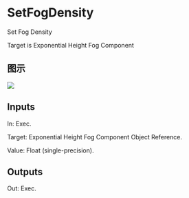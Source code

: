 # SetFogDensity

Set Fog Density

Target is Exponential Height Fog Component

## 图示

![]($-20221218-20334902.png)

## Inputs

In: Exec.

Target: Exponential Height Fog Component Object Reference.

Value: Float (single-precision).  

## Outputs

Out: Exec.

